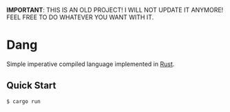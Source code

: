**IMPORTANT**: THIS IS AN OLD PROJECT! I WILL NOT UPDATE IT ANYMORE! FEEL FREE TO DO WHATEVER YOU WANT WITH IT.

# Dang

Simple imperative compiled language implemented in [Rust](https://rust-lang.org).

## Quick Start

```console
$ cargo run
```
